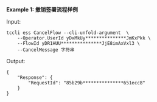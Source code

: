 **Example 1: 撤销签署流程样例**



Input: 

```
tccli ess CancelFlow --cli-unfold-argument  \
    --Operator.UserId yDxMkUy***************JmKxPkk \
    --FlowId yDR1HUU***************JjE8imAxVxl3 \
    --CancelMessage 字符串
```

Output: 
```
{
    "Response": {
        "RequestId": "85b29b***************651ecc8"
    }
}
```


